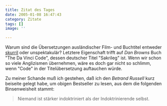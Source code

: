 ```yaml
---
title: Zitat des Tages
date: 2005-01-08 16:47:43
category: Zitate
tags: []
image: ''

---
```


Warum sind die Übersetzungen ausländischer Film- und Buchtitel entweder [skurril](http://www.moviefans.de/specials/filmtitel/) oder unspektakulär? Letztere Eigenschaft trifft auf *Dan Browns* Buch "The Da Vinci Code", dessen deutscher Titel "Sakrileg" ist. Wenn wir schon so viele Anglizismen übernehmen, wäre es doch gar nicht so schlimm, wenn "Code" in der Titelübersetzung auftauchen würde.

Zu meiner Schande muß ich gestehen, daß ich den *Betrand Russell* kurz beiseite gelegt habe, um obigen Bestseller zu lesen, aus dem die folgenden Binsenweisheit stammt:


> Niemand ist stärker indoktriniert als der Indoktrinierende selbst.
